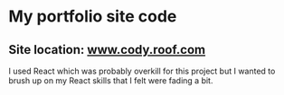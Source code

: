 # My portfolio site code

## Site location: www.cody.roof.com

I used React which was probably overkill for this project but I wanted to brush up on my React skills that I felt were fading a bit.

